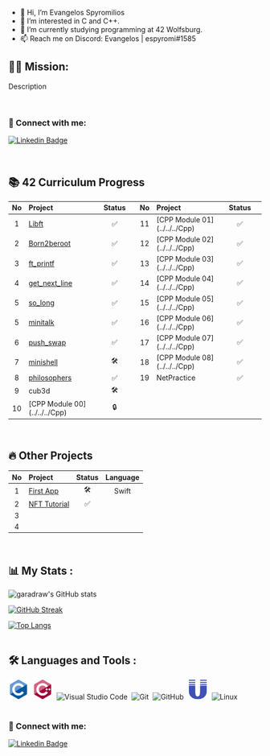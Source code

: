 - 👋 Hi, I’m Evangelos Spyromilios
- 👀 I’m interested in C and C++.
- 🌱 I’m currently studying programming at 42 Wolfsburg.
- 📫 Reach me on Discord: Evangelos | espyromi#1585


##  :man_technologist: Mission:
Description

<br />

### :link: Connect with me:

[![Linkedin Badge](https://img.shields.io/badge/-Evangelos_Spyromilios-blue?style=flat&logo=Linkedin&logoColor=white)](https://www.linkedin.com/in/evangelos-spyromilios-52137822b/)

</a>

<br />

## 📚 42 Curriculum Progress
| No  | Project                                    | Status |   | No  | Project                                 | Status |   |
| :-: | :----------------------------------------- | :----: | - | :-: | :---------------------------------------| :----: | - | 
| 1   | [Libft](../../../libft)                    | ✅     |   | 11  | [CPP Module 01] (../../../Cpp)          | ✅      |   |  
| 2   | [Born2beroot](../../../born2beroot)        | ✅     |   | 12  | [CPP Module 02] (../../../Cpp)          | ✅      |   |
| 3   | [ft_printf](../../../ft_printf)            | ✅     |   | 13  | [CPP Module 03] (../../../Cpp)          | ✅      |   | 
| 4   | [get_next_line](../../../get_next_line)    | ✅     |   | 14  | [CPP Module 04] (../../../Cpp)          | ✅      |   |  
| 5   | [so_long](../../../so_long)                | ✅     |   | 15  | [CPP Module 05] (../../../Cpp)          | ✅      |   |   
| 5   | [minitalk](../../../minitalk)              | ✅     |   | 16  | [CPP Module 06] (../../../Cpp)          | ✅      |   |     
| 6   | [push_swap](../../../push_swap)            | ✅     |   | 17  | [CPP Module 07] (../../../Cpp)          | ✅      |   |                          
| 7   | [minishell](../../../minishell)            | 🛠️     |   | 18  | [CPP Module 08] (../../../Cpp)          | ✅      |   |                             
| 8   | [philosophers](../../../Philosophers)      | ✅     |   | 19  | NetPractice                             | ✅      |   |                      
| 9   | cub3d                                      | 🛠️     |   |     |                                         |         |   |                            
| 10  | [CPP Module 00] (../../../Cpp)             | 🔒     |   |     |                                         |         |   |                                   

<br />

## 🔥 Other Projects
| No  | Project                                                                                                | Status |     Language    |
| :-: | :----------------------------------------------------------------------------------------------------- | :----: | :-------------: |
| 1   | [First App](../../../BullsEyeApp)                                                                      | 🛠️     |      Swift       |
| 2   | [NFT Tutorial](../../../NFTs)                                                                          |   ✅   |                 |
| 3   |                                                                                                        |        |                 |
| 4   |                                                                                                        |        |                 󠁐|

<br />

## 📊 My Stats :
![garadraw's GitHub stats](https://github-readme-stats.vercel.app/api?username=V-Spyromilios&hide=contribs,prs&show_icons=true&theme=dark)

[![GitHub Streak](http://github-readme-streak-stats.herokuapp.com?user=V-Spyromilios&theme=dark&background=000000)](https://git.io/streak-stats)

[![Top Langs](https://github-readme-stats.vercel.app/api/top-langs/?username=V-Spyromilios&layout=compact&theme=dark)](https://github.com/V-Spyromilios/github-readme-stats)  
<br />

## :hammer_and_wrench: Languages and Tools :

<div>
  <img src="https://github.com/devicons/devicon/blob/master/icons/c/c-original.svg"  title="C" alt="C" width="40" height="40"/>&nbsp;
  <img src="https://github.com/devicons/devicon/blob/master/icons/cplusplus/cplusplus-original.svg" title="C++" alt="C++" width="40" height="40"/>&nbsp;
  <img src="https://cdn.jsdelivr.net/gh/devicons/devicon/icons/vscode/vscode-original.svg" title="Visual Studio Code" alt="Visual Studio Code" width="40" height="40"/>&nbsp;
  <img src="https://cdn.jsdelivr.net/gh/devicons/devicon/icons/git/git-original.svg" title="Git" alt="Git" width="40" height="40"/>&nbsp;
  <img src="https://user-images.githubusercontent.com/3369400/139448065-39a229ba-4b06-434b-bc67-616e2ed80c8f.png" title="GitHub" alt="GitHub" width="40" height="40"/>&nbsp;
  <img src="https://github.com/devicons/devicon/blob/master/icons/unix/unix-original.svg" title="Unix" alt="Unix" width="40" height="40"/>&nbsp;
  <img src="https://img.icons8.com/color/48/000000/linux--v2.png" title="Linux" alt="Linux" width="40" height="40"/>&nbsp;
<div>

<br />

### :link: Connect with me:

[![Linkedin Badge](https://img.shields.io/badge/-Evangelos_Spyromilios-blue?style=flat&logo=Linkedin&logoColor=white)](https://www.linkedin.com/in/evangelos-spyromilios-52137822b/)
</a> 




